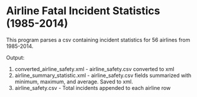 # Airline Fatal Incident Statistics (1985-2014)

This program parses a csv containing incident statistics for 56 airlines from 1985-2014.

Output:
1. converted_airline_safety.xml - airline_safety.csv converted to xml
2. airline_summary_statistic.xml - airline_safety.csv fields summarized with minimum, maximum, and average. Saved to xml.
3. airline_safety.csv - Total incidents appended to each airline row

